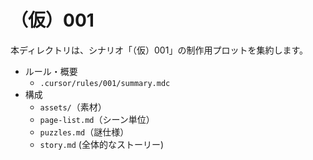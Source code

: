 # （仮）001

本ディレクトリは、シナリオ「（仮）001」の制作用プロットを集約します。

- ルール・概要
  - `.cursor/rules/001/summary.mdc`
- 構成
  - `assets/`（素材）
  - `page-list.md`（シーン単位）
  - `puzzles.md`（謎仕様）
  - `story.md` (全体的なストーリー)
